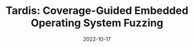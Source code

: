 ---
title: "Tardis: Coverage-Guided Embedded Operating System Fuzzing"
collection: publications
permalink: /publication/tcad22tardis
date: 2022-10-17
venue: 'IEEE Transactions on Computer-Aided Design of Integrated Circuits and Systems'
paperurl: 'https://doi.org/10.1109/TCAD.2022.3198910'
doi: '10.1109/TCAD.2022.3198910'
pubtype: 'journal'
authors: 'Yuheng Shen, Yiru Xu, Hao Sun, Jianzhong Liu, Zichen Xu, Aiguo Cui, Heyuan Shi*, Yu Jiang*'
excerpt_separator: ""

---